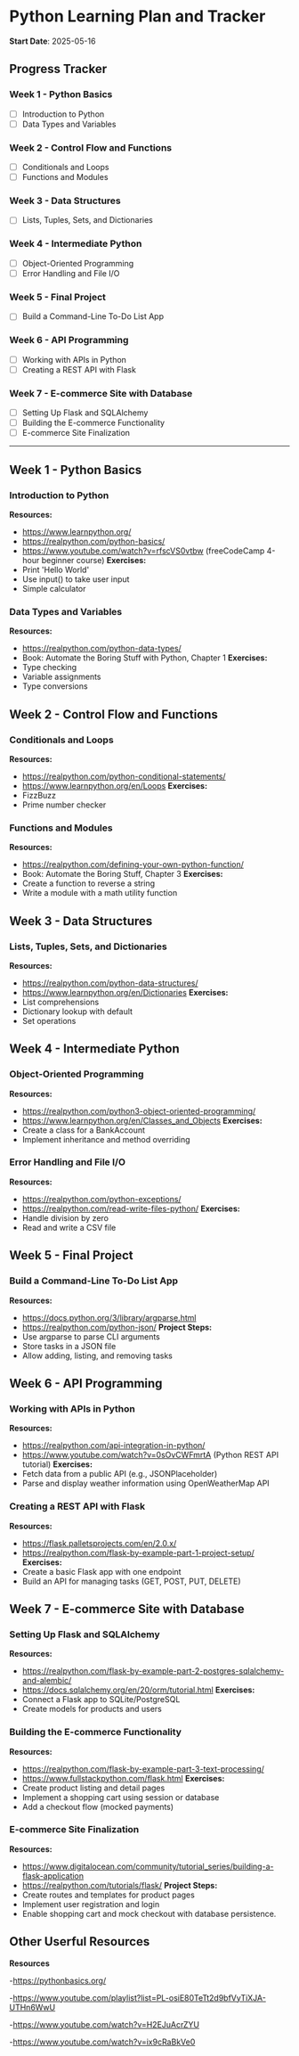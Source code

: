 # Python Learning Plan and Tracker

**Start Date**: 2025-05-16

## Progress Tracker

### Week 1 - Python Basics
- [ ] Introduction to Python
- [ ] Data Types and Variables
### Week 2 - Control Flow and Functions
- [ ] Conditionals and Loops
- [ ] Functions and Modules
### Week 3 - Data Structures
- [ ] Lists, Tuples, Sets, and Dictionaries
### Week 4 - Intermediate Python
- [ ] Object-Oriented Programming
- [ ] Error Handling and File I/O
### Week 5 - Final Project
- [ ] Build a Command-Line To-Do List App
### Week 6 - API Programming
- [ ] Working with APIs in Python
- [ ] Creating a REST API with Flask
### Week 7 - E-commerce Site with Database
- [ ] Setting Up Flask and SQLAlchemy
- [ ] Building the E-commerce Functionality
- [ ] E-commerce Site Finalization

---

## Week 1 - Python Basics
### Introduction to Python
**Resources:**
- https://www.learnpython.org/
- https://realpython.com/python-basics/
- https://www.youtube.com/watch?v=rfscVS0vtbw (freeCodeCamp 4-hour beginner course)
**Exercises:**
- Print 'Hello World'
- Use input() to take user input
- Simple calculator

### Data Types and Variables
**Resources:**
- https://realpython.com/python-data-types/
- Book: Automate the Boring Stuff with Python, Chapter 1
**Exercises:**
- Type checking
- Variable assignments
- Type conversions

## Week 2 - Control Flow and Functions
### Conditionals and Loops
**Resources:**
- https://realpython.com/python-conditional-statements/
- https://www.learnpython.org/en/Loops
**Exercises:**
- FizzBuzz
- Prime number checker

### Functions and Modules
**Resources:**
- https://realpython.com/defining-your-own-python-function/
- Book: Automate the Boring Stuff, Chapter 3
**Exercises:**
- Create a function to reverse a string
- Write a module with a math utility function

## Week 3 - Data Structures
### Lists, Tuples, Sets, and Dictionaries
**Resources:**
- https://realpython.com/python-data-structures/
- https://www.learnpython.org/en/Dictionaries
**Exercises:**
- List comprehensions
- Dictionary lookup with default
- Set operations

## Week 4 - Intermediate Python
### Object-Oriented Programming
**Resources:**
- https://realpython.com/python3-object-oriented-programming/
- https://www.learnpython.org/en/Classes_and_Objects
**Exercises:**
- Create a class for a BankAccount
- Implement inheritance and method overriding

### Error Handling and File I/O
**Resources:**
- https://realpython.com/python-exceptions/
- https://realpython.com/read-write-files-python/
**Exercises:**
- Handle division by zero
- Read and write a CSV file

## Week 5 - Final Project
### Build a Command-Line To-Do List App
**Resources:**
- https://docs.python.org/3/library/argparse.html
- https://realpython.com/python-json/
**Project Steps:**
- Use argparse to parse CLI arguments
- Store tasks in a JSON file
- Allow adding, listing, and removing tasks

## Week 6 - API Programming
### Working with APIs in Python
**Resources:**
- https://realpython.com/api-integration-in-python/
- https://www.youtube.com/watch?v=0sOvCWFmrtA (Python REST API tutorial)
**Exercises:**
- Fetch data from a public API (e.g., JSONPlaceholder)
- Parse and display weather information using OpenWeatherMap API

### Creating a REST API with Flask
**Resources:**
- https://flask.palletsprojects.com/en/2.0.x/
- https://realpython.com/flask-by-example-part-1-project-setup/
**Exercises:**
- Create a basic Flask app with one endpoint
- Build an API for managing tasks (GET, POST, PUT, DELETE)

## Week 7 - E-commerce Site with Database
### Setting Up Flask and SQLAlchemy
**Resources:**
- https://realpython.com/flask-by-example-part-2-postgres-sqlalchemy-and-alembic/
- https://docs.sqlalchemy.org/en/20/orm/tutorial.html
**Exercises:**
- Connect a Flask app to SQLite/PostgreSQL
- Create models for products and users

### Building the E-commerce Functionality
**Resources:**
- https://realpython.com/flask-by-example-part-3-text-processing/
- https://www.fullstackpython.com/flask.html
**Exercises:**
- Create product listing and detail pages
- Implement a shopping cart using session or database
- Add a checkout flow (mocked payments)

### E-commerce Site Finalization
**Resources:**
- https://www.digitalocean.com/community/tutorial_series/building-a-flask-application
- https://realpython.com/tutorials/flask/
**Project Steps:**
- Create routes and templates for product pages
- Implement user registration and login
- Enable shopping cart and mock checkout with database persistence.

## Other Userful Resources
**Resources**

-https://pythonbasics.org/

-https://www.youtube.com/playlist?list=PL-osiE80TeTt2d9bfVyTiXJA-UTHn6WwU

-https://www.youtube.com/watch?v=H2EJuAcrZYU

-https://www.youtube.com/watch?v=ix9cRaBkVe0

